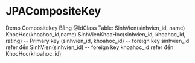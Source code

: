 # JPACompositeKey
Demo Compositekey Bằng @IdClass
Table:
 SinhVien(sinhvien_id, name)
 KhocHoc(khoahoc_id,name)
 SinhVienKhoaHoc(sinhvien_id, khoahoc_id, rating) 
	-- Primary key (sinhvien_id, khoahoc_id)
	-- foreign key sinhvien_id refer đến SinhVien(sinhvien_id)
	-- foreign key khoahoc_id refer đến KhocHoc(khoahoc_id)	